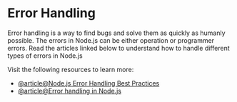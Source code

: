 # Error Handling

Error handling is a way to find bugs and solve them as quickly as humanly possible. The errors in Node.js can be either operation or programmer errors. Read the articles linked below to understand how to handle different types of errors in Node.js

Visit the following resources to learn more:

- [@article@Node.js Error Handling Best Practices](https://sematext.com/blog/node-js-error-handling)
- [@article@Error handling in Node.js](https://blog.logrocket.com/error-handling-node-js/)
